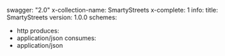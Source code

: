 swagger: "2.0"
x-collection-name: SmartyStreets
x-complete: 1
info:
  title: SmartyStreets
  version: 1.0.0
schemes:
- http
produces:
- application/json
consumes:
- application/json